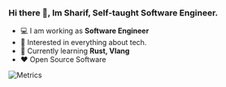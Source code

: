 ### Hi there 👋, Im Sharif, Self-taught Software Engineer. 

-  :computer: I am working as **Software Engineer**
-  :monocle_face: Interested in everything about tech.
-  :seedling: Currently learning **Rust, Vlang**
-  :heart: Open Source Software

![Metrics](https://metrics.lecoq.io/SharifClick?template=classic&base=header%2C%20activity%2C%20community%2C%20repositories%2C%20metadata&base.indepth=false&base.hireable=false&config.timezone=Asia%2FDhaka)
